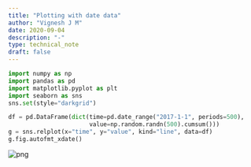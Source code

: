 ```yaml
---
title: "Plotting with date data"
author: "Vignesh J M"
date: 2020-09-04
description: "-"
type: technical_note
draft: false
---
```


```python
import numpy as np
import pandas as pd
import matplotlib.pyplot as plt
import seaborn as sns
sns.set(style="darkgrid")
```


```python
df = pd.DataFrame(dict(time=pd.date_range("2017-1-1", periods=500),
                       value=np.random.randn(500).cumsum()))
g = sns.relplot(x="time", y="value", kind="line", data=df)
g.fig.autofmt_xdate()
```


![png](plotting-with-date-data_2_0.png)



```python

```
